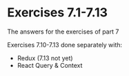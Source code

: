# Exercises 7.1-7.13

The answers for the exercises of part 7

Exercises 7.10-7.13 done separately with:
  - Redux (7.13 not yet)
  - React Query & Context
